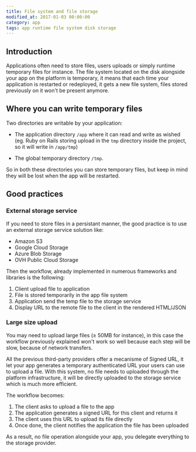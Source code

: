 ```yaml
---
title: File system and file storage
modified_at: 2017-01-03 00:00:00
category: app
tags: app runtime file system disk storage
---
```


## Introduction

Applications often need to store files, users uploads or simply runtime
temporary files for instance. The file system located on the disk alongside your app on the
platform is temporary, it means that each time your application is restarted or
redeployed, it gets a new file system, files stored previously on it won't be
present anymore.

## Where you can write temporary files

Two directories are writable by your application:

* The application directory `/app` where it can read and write as wished (eg. Ruby on Rails
  storing upload in the `tmp` directory inside the project, so it will write in `/app/tmp`)

* The global temporary directory `/tmp`.

So in both these directories you can store temporary files, but keep in mind they
will be lost when the app will be restarted.

## Good practices

### External storage service

If you need to store files in a persistant manner, the good practice is to use
an external storage service solution like:

* Amazon S3
* Google Cloud Storage
* Azure Blob Storage
* OVH Public Cloud Storage

Then the workflow, already implemented in numerous frameworks and libraries is the
following:

1. Client upload file to application
2. File is stored temporarily in the app file system
3. Application send the temp file to the storage service
4. Display URL to the remote file to the client in the rendered HTML/JSON

### Large size upload

You may need to upload large files (≥ 50MB for instance), in this case the workflow
previously explained won't work so well because each step will be slow, because of
network transfers.

All the previous third-party providers offer a mecanisme of Signed URL, it let your
app generates a temporary authenticated URL your users can use to upload a file. With
this system, no file needs to uploaded through the platform infrastructure, it will
be directly uploaded to the storage service which is much more efficient.

The workflow becomes:

1. The client asks to upload a file to the app
2. The application generates a signed URL for this client and returns it
3. The client uses this URL to upload its file directly
4. Once done, the client notifies the application the file has been uploaded

As a result, no file operation alongside your app, you delegate everything to the storage
provider.
